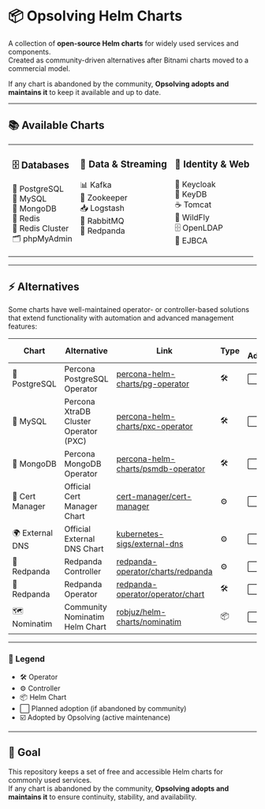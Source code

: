 # 📦 Opsolving Helm Charts

A collection of **open-source Helm charts** for widely used services and components.  
Created as community-driven alternatives after Bitnami charts moved to a commercial model.  

If any chart is abandoned by the community, **Opsolving adopts and maintains it** to keep it available and up to date.  

---

## 📚 Available Charts

<table>
<tr>
<td valign="top">

### 🗄️ Databases
🐘 PostgreSQL<br>🐬 MySQL<br>🍃 MongoDB<br>🔴 Redis<br>🔴 Redis Cluster<br>🗂️ phpMyAdmin

</td>
<td valign="top">

### 📡 Data & Streaming
📊 Kafka<br>📡 Zookeeper<br>📥 Logstash<br>🐇 RabbitMQ<br>🦊 Redpanda

</td>
<td valign="top">

### 🔐 Identity & Web
🦄 Keycloak<br>🔑 KeyDB<br>☕ Tomcat<br>🧩 WildFly<br>🗄️ OpenLDAP<br>📜 EJBCA

</td>
</tr>
</table>

---

## ⚡ Alternatives

Some charts have well-maintained operator- or controller-based solutions that extend functionality with automation and advanced management features:  

| Chart          | Alternative                             | Link                                                                 | Type | ♻️ Adopted |
|----------------|-----------------------------------------|----------------------------------------------------------------------|------|------------|
| 🐘 PostgreSQL   | Percona PostgreSQL Operator             | [percona-helm-charts/pg-operator](https://github.com/percona/percona-helm-charts/tree/main/charts/pg-operator) | 🛠️ | ⬜ |
| 🐬 MySQL        | Percona XtraDB Cluster Operator (PXC)   | [percona-helm-charts/pxc-operator](https://github.com/percona/percona-helm-charts/tree/main/charts/pxc-operator) | 🛠️ | ⬜ |
| 🍃 MongoDB      | Percona MongoDB Operator                | [percona-helm-charts/psmdb-operator](https://github.com/percona/percona-helm-charts/tree/main/charts/psmdb-operator) | 🛠️ | ⬜ |
| 🔐 Cert Manager | Official Cert Manager Chart             | [cert-manager/cert-manager](https://github.com/cert-manager/cert-manager/tree/master/deploy/charts/cert-manager) | ⚙️ | ⬜ |
| 🌍 External DNS | Official External DNS Chart             | [kubernetes-sigs/external-dns](https://github.com/kubernetes-sigs/external-dns/tree/master/charts/external-dns) | ⚙️ | ⬜ |
| 🦊 Redpanda     | Redpanda Controller                     | [redpanda-operator/charts/redpanda](https://github.com/redpanda-data/redpanda-operator/tree/main/charts/redpanda) | ⚙️ | ⬜ |
| 🦊 Redpanda     | Redpanda Operator                       | [redpanda-operator/operator/chart](https://github.com/redpanda-data/redpanda-operator/tree/main/operator/chart) | 🛠️ | ⬜ |
| 🗺️ Nominatim    | Community Nominatim Helm Chart          | [robjuz/helm-charts/nominatim](https://github.com/robjuz/helm-charts/tree/master/charts/nominatim) | 📦 | ⬜ |

---

### 🔑 Legend

- 🛠️ Operator  
- ⚙️ Controller  
- 📦 Helm Chart  
- ⬜ Planned adoption (if abandoned by community)  
- ☑️ Adopted by Opsolving (active maintenance)

---

## 🎯 Goal

This repository keeps a set of free and accessible Helm charts for commonly used services.  
If any chart is abandoned by the community, **Opsolving adopts and maintains it** to ensure continuity, stability, and availability.
